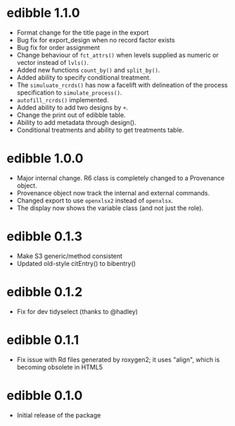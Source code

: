 # edibble 1.1.0

* Format change for the title page in the export
* Bug fix for export_design when no record factor exists
* Bug fix for order assignment
* Change behaviour of `fct_attrs()` when levels supplied as numeric or vector 
  instead of `lvls()`. 
* Added new functions `count_by()` and `split_by()`.
* Added ability to specify conditional treatment.
* The `simuluate_rcrds()` has now a facelift with delineation of the process specification to `simulate_process()`. 
* `autofill_rcrds()` implemented.
* Added ability to add two designs by `+`.
* Change the print out of edibble table.
* Ability to add metadata through design().
* Conditional treatments and ability to get treatments table.

# edibble 1.0.0

* Major internal change. R6 class is completely changed to a Provenance object.
* Provenance object now track the internal and external commands. 
* Changed export to use `openxlsx2` instead of `openxlsx`. 
* The display now shows the variable class (and not just the role).

# edibble 0.1.3

* Make S3 generic/method consistent
* Updated old-style citEntry() to bibentry()

# edibble 0.1.2

* Fix for dev tidyselect (thanks to @hadley)

# edibble 0.1.1

* Fix issue with Rd files generated by roxygen2; it uses "align", which is becoming obsolete in HTML5

# edibble 0.1.0

* Initial release of the package
